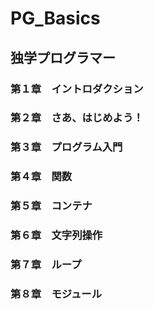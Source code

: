 # PG_Basics
## 独学プログラマー
### 第１章　イントロダクション 
### 第２章　さあ、はじめよう！
### 第３章　プログラム入門
### 第４章　関数
### 第５章　コンテナ
### 第６章　文字列操作
### 第７章　ループ
### 第８章　モジュール
